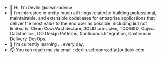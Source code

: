 - 👋 Hi, I’m Devlin @clean-advice
- 👀 I’m interested in pretty much all things related to building professional, maintainable, and extensible codebases for enterprise applications that deliver the most value to the end user as possible, including but not limited to: Clean Code/Architecture, SOLID principles, TDD/BDD, Object Calisthenics, OO Design Patterns, Continuous Integration, Continuous Delivery, DevOps.
- 🌱 I’m currently learning ... every day.
- 📫 You can reach me via email : devlin.schoonraad[at]outlook.com

<!---
clean-advice/clean-advice is a ✨ special ✨ repository because its `README.md` (this file) appears on your GitHub profile.
You can click the Preview link to take a look at your changes.
--->
